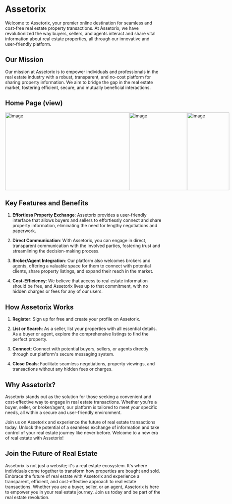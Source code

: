 # Assetorix 

Welcome to Assetorix, your premier online destination for seamless and cost-free real estate property transactions. At Assetorix, we have revolutionized the way buyers, sellers, and agents interact and share vital information about real estate properties, all through our innovative and user-friendly platform.

## Our Mission

Our mission at Assetorix is to empower individuals and professionals in the real estate industry with a robust, transparent, and no-cost platform for sharing property information. We aim to bridge the gap in the real estate market, fostering efficient, secure, and mutually beneficial interactions. 

## Home Page (view) 

<div style="display: flex; justify-content: space-between;">
    <img width="400" height="250" alt="image" src="https://github.com/UNIFIEllp/Assetorix/assets/97578587/44c679b2-cee3-43a2-a61c-607c6bd6d592"> 
    <img width="187" height="250" alt="image" src="https://github.com/UNIFIEllp/Assetorix/assets/97578587/f98ae532-c467-4dd0-a865-bf21bd99f07c">  
    <img width="136" height="250" alt="image" src="https://github.com/UNIFIEllp/Assetorix/assets/97578587/f9425562-db26-4ff7-b992-94b9aacbe72a"> 
</div>



## Key Features and Benefits

1. **Effortless Property Exchange**: Assetorix provides a user-friendly interface that allows buyers and sellers to effortlessly connect and share property information, eliminating the need for lengthy negotiations and paperwork.

2. **Direct Communication**: With Assetorix, you can engage in direct, transparent communication with the involved parties, fostering trust and streamlining the decision-making process.

3. **Broker/Agent Integration**: Our platform also welcomes brokers and agents, offering a valuable space for them to connect with potential clients, share property listings, and expand their reach in the market.

4. **Cost-Efficiency**: We believe that access to real estate information should be free, and Assetorix lives up to that commitment, with no hidden charges or fees for any of our users.

## How Assetorix Works

1. **Register**: Sign up for free and create your profile on Assetorix.

2. **List or Search**: As a seller, list your properties with all essential details. As a buyer or agent, explore the comprehensive listings to find the perfect property.

3. **Connect**: Connect with potential buyers, sellers, or agents directly through our platform's secure messaging system.

4. **Close Deals**: Facilitate seamless negotiations, property viewings, and transactions without any hidden fees or charges.

## Why Assetorix?

Assetorix stands out as the solution for those seeking a convenient and cost-effective way to engage in real estate transactions. Whether you're a buyer, seller, or broker/agent, our platform is tailored to meet your specific needs, all within a secure and user-friendly environment.

Join us on Assetorix and experience the future of real estate transactions today. Unlock the potential of a seamless exchange of information and take control of your real estate journey like never before. Welcome to a new era of real estate with Assetorix!

## Join the Future of Real Estate

Assetorix is not just a website; it's a real estate ecosystem. It's where individuals come together to transform how properties are bought and sold. Embrace the future of real estate with Assetorix and experience a transparent, efficient, and cost-effective approach to real estate transactions. Whether you are a buyer, seller, or an agent, Assetorix is here to empower you in your real estate journey. Join us today and be part of the real estate revolution. 

 

